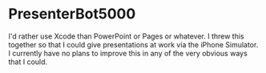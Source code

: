 # PresenterBot5000

I'd rather use Xcode than PowerPoint or Pages or whatever. I threw this together so that I could give presentations at work via the iPhone Simulator. I currently have no plans to improve this in any of the very obvious ways that I could.
